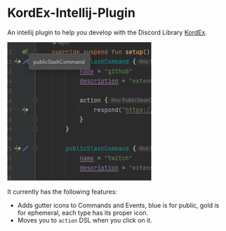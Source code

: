 # KordEx-Intellij-Plugin

An intellij plugin to help you develop with the Discord Library [KordEx](https://github.com/Kord-Extensions/kord-extensions).

![Preview](resources/preview.png)

It currently has the following features:

- Adds gutter icons to Commands and Events, blue is for public, gold is for ephemeral, each type has its proper icon.
- Moves you to `action` DSL when you click on it.
